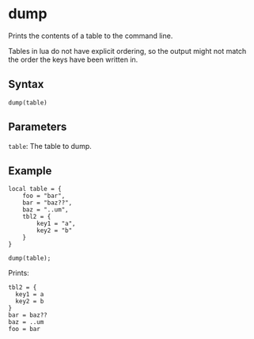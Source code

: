 # dump

Prints the contents of a table to the command line.

Tables in lua do not have explicit ordering, so the output might not match the order the keys have been written in.

## Syntax

`dump(table)`

## Parameters

`table`: The table to dump.

## Example

```
local table = {
    foo = "bar",
    bar = "baz??",
    baz = "..um",
    tbl2 = {
        key1 = "a",
        key2 = "b"
    }
}

dump(table);
```

Prints:
```
tbl2 = {
  key1 = a
  key2 = b
}
bar = baz??
baz = ..um
foo = bar
```
